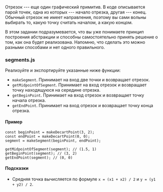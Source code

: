 Отрезок --- еще один графический примитив. В коде описывается парой точек, одна из которых --- начало отрезка, другая --- конец. Обычный отрезок не имеет направления, поэтому вы сами вольны выбирать то, какую точку считать началом, а какую концом.

В этом задании подразумевается, что вы уже понимаете принцип построения абстракции и способны самостоятельно принять решение о том, как она будет реализована. Напомню, что сделать это можно разными способами и нет одного правильного.

### segments.js

Реализуйте и экспортируйте указанные ниже функции:

-   `makeSegment`. Принимает на вход две точки и возвращает отрезок.
-   `getMidpointOfSegment`. Принимает на вход отрезок и возвращает точку находящуюся на середине отрезка.
-   `getBeginPoint`. Принимает на вход отрезок и возвращает точку начала отрезка.
-   `getEndPoint`. Принимает на вход отрезок и возвращает точку конца отрезка.

#### Пример

```
const beginPoint = makeDecartPoint(3, 2);
const endPoint = makeDecartPoint(0, 0);
segment = makeSegment(beginPoint, endPoint);

getMidpointOfSegment(segment); // (1.5, 1)
getBeginPoint(segment); // (3, 2)
getEndPoint(segment); // (0, 0)

```

#### Подсказки

-   Средняя точка вычисляется по формуле `x = (x1 + x2) / 2` и `y = (y1 + y2) / 2`.